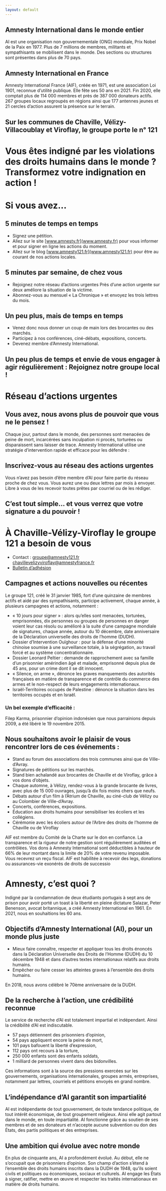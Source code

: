 ```yaml
---
layout: default
---
```


## Amnesty International dans le monde entier

AI est une organisation non gouvernementale (ONG) mondiale, Prix Nobel de la Paix en 1977. Plus de 7 millions de membres, militants et sympathisants se mobilisent dans le monde. Des sections ou structures sont présentes dans plus de 70 pays.

## Amnesty International en France

Amnesty International France (AIF), créée en 1971, est une association Loi 1901, reconnue d’utilité publique. Elle fête ses 50 ans en 2021.
Fin 2020, elle comptait plus de 114 000 membres et près de 387 000 donateurs actifs.
267 groupes locaux regroupés en régions ainsi que 177 antennes jeunes et 21 cercles d’action assurent la présence sur le terrain.

## Sur les communes de Chaville, Vélizy-Villacoublay et Viroflay, le groupe porte le n° 121

# Vous êtes indigné par les violations des droits humains dans le monde ? Transformez votre indignation en action !

# Si vous avez...

## 5 minutes de temps en temps

- Signez une pétition.
- Allez sur le site [www.amnesty.fr](www.amnesty.fr) pour vous informer et pour signer en ligne les actions du moment.
- Allez sur le blog [www.amnesty121.fr](www.amnesty121.fr) pour être au courant de nos actions locales.

## 5 minutes par semaine, de chez vous

- Rejoignez notre réseau d’actions urgentes
Près d’une action urgente sur deux améliore la situation de la victime.
- Abonnez-vous au mensuel « La Chronique » et envoyez les trois lettres du mois.

## Un peu plus, mais de temps en temps

- Venez donc nous donner un coup de main lors des brocantes ou des marchés.
- Participez à nos conférences, ciné-débats, expositions, concerts.
- Devenez membre d’Amnesty International.

## Un peu plus de temps et envie de vous engager à agir régulièrement : Rejoignez notre groupe local !

# Réseau d’actions urgentes

## Vous avez, nous avons plus de pouvoir que vous ne le pensez !

Chaque jour, partout dans le monde, des personnes sont menacées de peine de mort, 
incarcérées sans inculpation ni procès, torturées ou disparaissent sans laisser de trace.
Amnesty International utilise une stratégie d’intervention rapide et efficace pour les défendre : 

## Inscrivez-vous au réseau des actions urgentes

Vous n’avez pas besoin d’être membre d’AI pour faire partie du réseau proche de chez 
vous. Vous aurez une ou deux lettres par mois à envoyer. Libre à vous de les recevoir 
toutes prêtes par courriel ou de les rédiger.

## C’est tout simple... et vous verrez que votre signature a du pouvoir !

# À Chaville-Vélizy-Viroflay le groupe 121 a besoin de vous

- Contact : groupe@amnesty121.fr chavillevelizyviroflay@amnestyfrance.fr
- [Bulletin d’adhésion]({{site.url}}/SiteAmenesty121/assets/pdf/ADHESION_AIF_bulletin_2011.pdf)

## Campagnes et actions nouvelles ou récentes

Le groupe 121, créé le 31 janvier 1985, fort d’une quinzaine de membres actifs et aidé par des sympathisants, participe activement, chaque année, à plusieurs campagnes et actions, notamment : 

- « 10 jours pour signer » : alors qu’elles sont menacées, torturées, emprisonnées, dix personnes ou 
groupes de personnes en danger voient leur cas résolu ou amélioré à la suite d’une campagne mondiale de 
signatures, chaque année, autour du 10 décembre, date anniversaire de la Déclaration universelle des 
droits de l’homme (DUDH).
- Dossier d’Intervention Ouïghour : pour la défense d’une minorité chinoise soumise à une surveillance 
totale, à la ségrégation, au travail forcé et au système concentrationnaire.
- Dossier Leonard Peltier : demande de rapprochement avec sa famille d’un prisonnier amérindien âgé et 
malade, emprisonné depuis plus de 45 ans, pour un crime dont il se dit innocent.
- « Silence, on arme », dénonce les graves manquements des autorités françaises en matière de transparence et de contrôle du commerce des armes et le non-respect de leurs engagements internationaux.
- Israël-Territoires occupés de Palestine : dénonce la situation dans les territoires occupés et en Israël. 

### Un bel exemple d’efficacité : 

Filep Karma, prisonnier d’opinion indonésien que nous parrainions depuis 2009, a été libéré le 19 novembre 2015.

## Nous souhaitons avoir le plaisir de vous rencontrer lors de ces événements :

- Stand au forum des associations des trois communes ainsi que de Ville-d’Avray.
- Signatures de pétitions sur les marchés.
- Stand bien achalandé aux brocantes de Chaville et de Viroflay, grâce à vos dons d’objets.
- Chaque automne, à Vélizy, rendez-vous à la grande brocante de livres, avec plus de 15 000 ouvrages, jusqu’à dix fois moins chers que neufs.
- Débats autour d’un film à l’Atrium de Chaville, au ciné-club de Vélizy ou au Colombier de Ville-d’Avray.
- Concerts, conférences, expositions. 
- Éducation aux droits humains pour sensibiliser les écoliers et les collégiens.
- Cérémonie avec les écoliers autour de l’Arbre des droits de l’homme de Chaville ou de Viroflay

AIF est membre du Comité de la Charte sur le don en confiance. 
La transparence et la rigueur de notre gestion sont régulièrement auditées et contrôlées. 
Vos dons à Amnesty International sont déductibles à hauteur de 66% de leur montant dans la limite de 20% de votre revenu imposable. Vous 
recevrez un reçu fiscal.
AIF est habilitée à recevoir des legs, donations ou assurances-vie exonérés de droits de successio

# Amnesty, c’est quoi ?
Indigné par la condamnation de deux étudiants portugais à sept ans de prison pour avoir 
porté un toast à la liberté en pleine dictature Salazar, Peter Benenson, avocat britannique, a créé Amnesty International en 1961. En 2021, nous en souhaitions les 60 ans.

## Objectifs d’Amnesty International (AI), pour un monde plus juste

- Mieux faire connaître, respecter et appliquer tous les droits énoncés dans la Déclaration 
Universelle des Droits de l’Homme (DUDH) du 10 décembre 1948 et dans d’autres textes 
internationaux relatifs aux droits humains. 
- Empêcher ou faire cesser les atteintes graves à l’ensemble des droits humains.

En 2018, nous avons célébré le 70ème anniversaire de la DUDH.

## De la recherche à l’action, une crédibilité reconnue

Le service de recherche d’AI est totalement impartial et indépendant. Ainsi la crédibilité d’AI est indiscutable.
- 57 pays détiennent des prisonniers d’opinion,
- 54 pays appliquent encore la peine de mort,
- 101 pays bafouent la liberté d’expression,
- 112 pays ont recours à la torture,
- 250 000 enfants sont des enfants soldats,
- 1 milliard de personnes vivent dans des bidonvilles.

Ces informations sont à la source des pressions exercées sur les gouvernements, organisations internationales, groupes armés, entreprises, notamment par lettres, courriels et 
pétitions envoyés en grand nombre.

## L’indépendance d’AI garantit son impartialité

AI est indépendante de tout gouvernement, de toute tendance politique, de tout intérêt 
économique, de tout groupement religieux. Ainsi elle agit partout dans le monde, en toute 
impartialité. AI fonctionne grâce au soutien de ses membres et de ses donateurs et 
n’accepte aucune subvention ou don des États, des partis politiques et des entreprises.

## Une ambition qui évolue avec notre monde

En plus de cinquante ans, AI a profondément évolué. Au début, elle ne s’occupait que de 
prisonniers d’opinion. Son champ d’action s’étend à l’ensemble des droits humains inscrits dans la DUDH de 1948, qu’ils soient civils et politiques ou économiques, sociaux et 
culturels. AI engage les États à signer, ratifier, mettre en œuvre et respecter les traités 
internationaux en matière de droits humains.